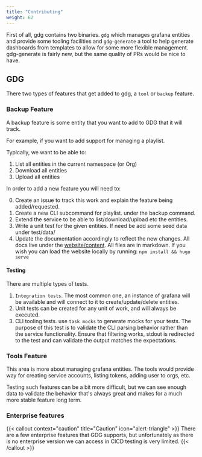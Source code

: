 ```yaml
---
title: "Contributing"
weight: 62
---
```


First of all, gdg contains two binaries.  `gdg` which manages grafana entities and provide some tooling facilities
and `gdg-generate` a tool to help generate dashboards from templates to allow for some more flexible management.
gdg-generate is fairly new, but the same quality of PRs would be nice to have.

## GDG

There two types of features that get added to gdg, a `tool` or `backup` feature.

### Backup Feature

A backup feature is some entity that you want to add to GDG that it will track.

For example, if you want to add support for managing a playlist.

Typically, we want to be able to:

1. List all entities in the current namespace (or Org)
2. Download all entities
3. Upload all entities

In order to add a new feature you will need to:

0. Create an issue to track this work and explain the feature being added/requested.
1. Create a new CLI subcommand for playlist. under the backup command.
2. Extend the service to be able to list/download/upload etc the entities.
3. Write a unit test for the given entities. If need be add some seed data under test/data/
4. Update the documentation accordingly to reflect the new changes. All docs live under
   the [website/content](https://github.com/esnet/gdg/tree/main/website/content/docs). All files are in markdown. If
   you wish you can load the website locally by running: `npm install && hugo serve`

#### Testing

There are multiple types of tests.

1. `Integration tests`.  The most common one, an instance of grafana will be available and will connect to it to create/update/delete entities.
2. Unit tests can be created for any unit of work, and will always be executed.
3. CLI tooling tests.  use `task mocks` to generate mocks for your tests.  The purpose of this test is to validate the CLI parsing behavior rather than the service functionality.  Ensure that filtering works, stdout is redirected to the test and can validate the output matches the expectations.

### Tools Feature

This area is more about managing grafana entities.  The tools would provide way for creating service accounts, listing tokens, adding user to orgs, etc.

Testing such features can be a bit more difficult, but we can see enough data to validate the behavior that's always great and makes for a much more stable feature long term.

### Enterprise features

{{< callout context="caution" title="Caution" icon="alert-triangle" >}}
There are a few enterprise features that GDG supports, but unfortunately as there is no enterprise version we can access in CICD testing is very limited.
{{< /callout >}}
